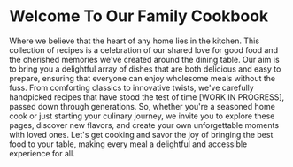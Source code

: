 <link rel="apple-touch-icon" href="/assets/favicon.png.png" />

<link rel="icon" type="image/png" href="/assets/favicon.png" />


# Welcome To Our Family Cookbook 

Where we believe that the heart of any home lies in the kitchen. This collection of recipes is a celebration of our shared love for good food and the cherished memories we've created around the dining table. Our aim is to bring you a delightful array of dishes that are both delicious and easy to prepare, ensuring that everyone can enjoy wholesome meals without the fuss. From comforting classics to innovative twists, we've carefully handpicked recipes that have stood the test of time [WORK IN PROGRESS], passed down through generations. So, whether you're a seasoned home cook or just starting your culinary journey, we invite you to explore these pages, discover new flavors, and create your own unforgettable moments with loved ones. Let's get cooking and savor the joy of bringing the best food to your table, making every meal a delightful and accessible experience for all.
